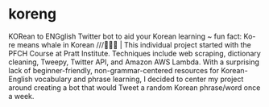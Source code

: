 # koreng
KORean to ENGglish Twitter bot to aid your Korean learning *~*  fun fact: Ko-re means whale in Korean ///🐋🐋🐋 | This individual project started with the PFCH Course at Pratt Institute. Techniques include web scraping, dictionary cleaning, Tweepy, Twitter API, and Amazon AWS Lambda. With a surprising lack of beginner-friendly, non-grammar-centered resources for Korean-English vocabulary and phrase learning, I decided to center my project around creating a bot that would Tweet a random Korean phrase/word once a week. 
